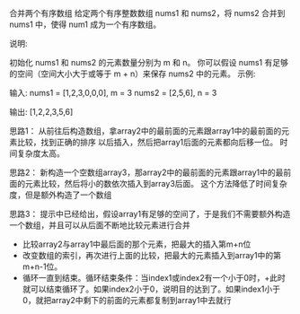 合并两个有序数组
给定两个有序整数数组 nums1 和 nums2，将 nums2 合并到 nums1 中，使得 num1 成为一个有序数组。

说明:

初始化 nums1 和 nums2 的元素数量分别为 m 和 n。
你可以假设 nums1 有足够的空间（空间大小大于或等于 m + n）来保存 nums2 中的元素。
示例:

输入:
nums1 = [1,2,3,0,0,0], m = 3
nums2 = [2,5,6],       n = 3

输出: [1,2,2,3,5,6]

思路1：
从前往后构造数组，拿array2中的最前面的元素跟array1中的最前面的元素比较，找到正确的排序 以后插入，然后把array1后面的元素都向后移一位。
时间复杂度太高。

思路2：
新构造一个空数组array3，那array2中的最前面的元素跟array1中的最前面的元素比较，然后将小的数依次插入到array3后面。
这个方法降低了时间复杂度，但是额外构造了一个数组

思路3：
提示中已经给出，假设array1有足够的空间了，于是我们不需要额外构造一个数组，并且可以从后面不断地比较元素进行合并

+  比较array2与array1中最后面的那个元素，把最大的插入第m+n位
+  改变数组的索引，再次进行上面的比较，把最大的元素插入到array1中的第m+n-1位。
+  循环一直到结束。循环结束条件：当index1或index2有一个小于0时，+此时就可以结束循环了。如果index2小于0，说明目的达到了。如果index1小于0，就把array2中剩下的前面的元素都复制到array1中去就行